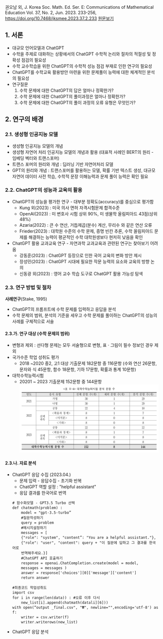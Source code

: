 권오남 외, J. Korea Soc. Math. Ed. Ser. E: Communications of Mathematical Education Vol. 37, No. 2, Jun. 2023. 233-256, https://doi.org/10.7468/jksmee.2023.37.2.233
[원문보기](attachments/KCI_FI002975707.pdf)
## 1. 서론
* 대규모 언어모델과 ChatGPT
* 수학을 주제로 대화하는 상황에서의 ChatGPT 수학적 논리와 절차의 적절성 및 정확성 점검의 필요성
* 수학 교수학습을 위한 ChatGPT의 수학적 성능 점검 부재로 인한 연구의 필요성
* ChatGPT를 수학교육 활용방안 마련을 위한 문제풀이 능력에 대한 체계적인 분석의 필요성
* 연구질문
	1. 수학 문제에 대한 ChatGPT의 답은 얼마나 정확한가?
	2. 수학 문제에 대한 ChatGPT의 풀이과정은 얼마나 정확한가?
	3. 수학 문제에 대한 ChatGPT의 풀이 과정의 오류 유형은 무엇인가?
##  2. 연구의 배경
### 2.1. 생성형 인공지능 모델
* 생성형 인공지능 모델의 개념 
* 생성형 자연어 처리 인공지능 모델의 개념과 활용 (대표적 사례인 BERT의 원리 - 임베딩 벡터와 트랜스포머)
* 트랜스 포머의 원리와 개념 : 딥러닝 기반 자연어처리 모델
* GPT의 원리와 개념 : 트랜스포머를 활용하는 모델, 확률 기반 텍스트 생성, 대규모 자연어 데이터 사전 학습, 수학적 문장 이해능력과 문제 풀이 능력은 확인 필요
### 2.2. ChatGPT의 성능과 교육의 활용
* ChatGPT의 성능을 평가한 연구  - 대부분 정확도(accuracy)를 중심으로 평가함
	* Kung 외(2023) : 미국 의사 면허 자격시험문제 합격수준
	* OpenAI(2023) : 미 변호사 시험 상위 90%, 미 생물학 올림피아드 43점(상위 48%)
	* Azaria(2022) : 큰 수 연산, 거듭제곱(분수) 계산, 무리수 와 같은 연산 오류
	* Frieder(2023) : 대학원 수준의 수학 문제, 증명 빈칸 추론, 수학 올림피아드 문제를 해결하는 능력이 평균적인 수학 대학원생보다 현저히 낮음을 확인
* ChatGPT 활용 교과교육 연구 - 자연과학 교과교육과 관련된 연구는 찾아보기 어려움
	* 강동훈(2023) : ChatGPT 등장으로 인한 국어 교육의 변화 방안 제시 
	* 장성민(2023) : ChatGPT 시대에 필요한 작문 능력의 요소와 교육의 방향 논의
	* 신동광 외(2023) : 영어 교수 학습 도구로 ChatGPT 활용 가능성 탐색
### 2.3. 연구 방법 및 절차
**사례연구**(Stake, 1995)
* ChatGPT의 프롬프트에 수학 문제를 입력하고 응답을 분석
* 수학 문제의 범위, 분석의 기준을 세우고 수학 문제를 풀이하는 ChatGPT의 성능의 사례를 구체적으로 서술
#### 2.3.가. 연구 대상 (수학 문제의 범위) 
* 변형과 제외 : 선다형 문제는 모두 서술형으로 변형, 표 $\cdot$ 그림이 필수 정보인 경우 제외
* 국가수준 학업 성취도 평가
	* 2018 ~2020 중2, 고1 대상 기출문제 182문항 중 116문항 (수와 연산 26문항, 문자와 식 45문항, 함수 18문항, 기하 17문항, 확률과 통계 10문항)
* 대학수학능력시험 
	* 20201 ~ 2023 기출문제 152문항 중 144문항
	![](attachments/Pasted%20image%2020240417172629.png)
#### 2.3.나. 자료 분석
* ChatGPT 응답 수집 (2023.04.)
	* 문제 입력 - 응답수집 - 초기화 반복
	* ChatGPT 역할 설정 : "helpful assistant"
	* 응답 결과를 한국어로 번역
	```
	# 함수화모델 - GPT3.5 Turbo 선택 
	def chatmath(problem) :
		model = "gpt-3.5-turbo” 
		#질문작성하기  
		query = problem
		#메시지설정하기 
		messages = [
		{"role": "system", "content”: "You are a helpful assistant."},
		{"role": "user", "content": query + "이 질문에 답하고 그 결과를 한국어로 
		번역해주세요.}]
		#ChatGPT API 호출하기
		response = openai.ChatCompletion.create(model = model,
		messages = messages )  
		answer = response['choices'][0]['message']['content']
		return answer
	
	#최종코드 학업성취도  
	import csv  
	for i in range(len(data)) : #오류 이후 다시
		new_list[i].append(chatmath(datali][6]))  
	with open(“output _final.csv", "₩", newline="",encoding='utf-8') as f:
		writer = csv.writer(f)
		writer.writerows(new_list)
	```
* ChatGPT 응답 분석